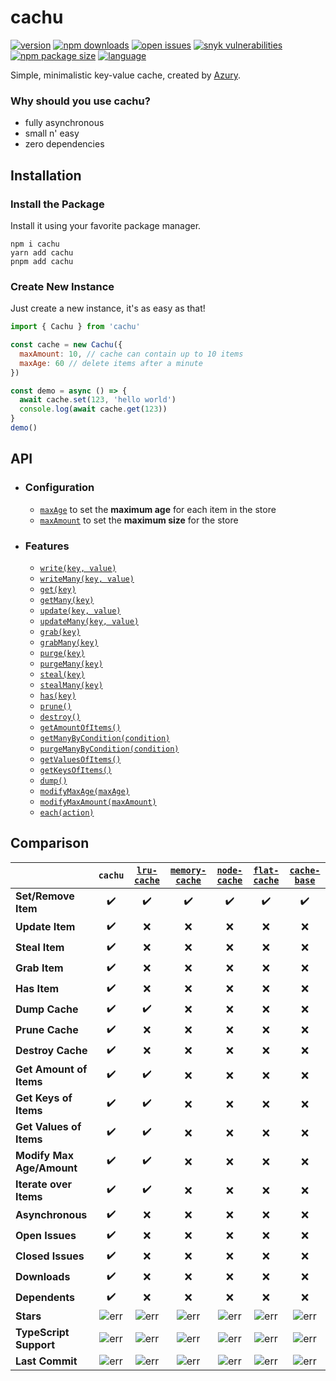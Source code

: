 # cachu

[![version](https://badgen.net/npm/v/cachu?label=Current&color=black&labelColor=purple)](https://www.npmjs.com/package/cachu)
[![npm downloads](https://badgen.net/npm/dt/cachu?label=Installations&color=black&labelColor=purple)](https://www.npmjs.com/package/cachu)
[![open issues](https://badgen.net/github/open-issues/azurydev/cachu?label=Issues&color=black&labelColor=purple)](https://github.com/azurydev/cachu/issues)
[![snyk vulnerabilities](https://badgen.net/snyk/azurydev/cachu?label=Vulnerabilities&color=black&labelColor=purple)](https://snyk.io/test/github/azurydev/cachu)
[![npm package size](https://badgen.net/packagephobia/install/cachu?icon=packagephobia&label&color=black&labelColor=purple)](https://packagephobia.com/result?p=cachu)
[![language](https://badgen.net/badge/c/Language/orange?icon=typescript&label&color=black&labelColor=purple)](https://github.com/azurydev/cachu/search?l=typescript)

Simple, minimalistic key-value cache, created by [Azury](https://github.com/azurydev).

### Why should you use cachu?

- fully asynchronous
- small n' easy
- zero dependencies

## Installation

### Install the Package

Install it using your favorite package manager.

```sh-session
npm i cachu
yarn add cachu
pnpm add cachu
```

### Create New Instance

Just create a new instance, it's as easy as that!

```js
import { Cachu } from 'cachu'

const cache = new Cachu({
  maxAmount: 10, // cache can contain up to 10 items
  maxAge: 60 // delete items after a minute
})

const demo = async () => {
  await cache.set(123, 'hello world')
  console.log(await cache.get(123))
}
demo()
```

## API

- ### Configuration

  - [`maxAge`](https://github.com/azurydev/cachu/wiki/configuration#max-age) to set the **maximum age** for each item in the store
  - [`maxAmount`](https://github.com/azurydev/cachu/wiki/configuration#max-amount) to set the **maximum size** for the store

- ### Features

  - [`write(key, value)`](https://github.com/azurydev/cachu/wiki/features#write)
  - [`writeMany(key, value)`](https://github.com/azurydev/cachu/wiki/features#write-many)
  - [`get(key)`](https://github.com/azurydev/cachu/wiki/features#get)
  - [`getMany(key)`](https://github.com/azurydev/cachu/wiki/features#get-many)
  - [`update(key, value)`](https://github.com/azurydev/cachu/wiki/features#update)
  - [`updateMany(key, value)`](https://github.com/azurydev/cachu/wiki/features#update-many)
  - [`grab(key)`](https://github.com/azurydev/cachu/wiki/features#grab)
  - [`grabMany(key)`](https://github.com/azurydev/cachu/wiki/features#grab-many)
  - [`purge(key)`](https://github.com/azurydev/cachu/wiki/features#purge)
  - [`purgeMany(key)`](https://github.com/azurydev/cachu/wiki/features#purge-many)
  - [`steal(key)`](https://github.com/azurydev/cachu/wiki/features#steal)
  - [`stealMany(key)`](https://github.com/azurydev/cachu/wiki/features#stealMany)
  - [`has(key)`](https://github.com/azurydev/cachu/wiki/features#has)
  - [`prune()`](https://github.com/azurydev/cachu/wiki/features#prune)
  - [`destroy()`](https://github.com/azurydev/cachu/wiki/features#destroy)
  - [`getAmountOfItems()`](https://github.com/azurydev/cachu/wiki/features#get-amount-of-items)
  - [`getManyByCondition(condition)`](https://github.com/azurydev/cachu/wiki/features#get-many-by-condition)
  - [`purgeManyByCondition(condition)`](https://github.com/azurydev/cachu/wiki/features#purge-many-by-condition)
  - [`getValuesOfItems()`](https://github.com/azurydev/cachu/wiki/features#get-values-of-items)
  - [`getKeysOfItems()`](https://github.com/azurydev/cachu/wiki/features#get-keys-of-items)
  - [`dump()`](https://github.com/azurydev/cachu/wiki/features#dump)
  - [`modifyMaxAge(maxAge)`](https://github.com/azurydev/cachu/wiki/features#modify-max-age)
  - [`modifyMaxAmount(maxAmount)`](https://github.com/azurydev/cachu/wiki/features#modify-max-amount)
  - [`each(action)`](https://github.com/azurydev/cachu/wiki/features#each)

## Comparison

| | `cachu` | [`lru-cache`](https://npm.im/lru-cache) | [`memory-cache`](https://npm.im/memory-cache) | [`node-cache`](https://npm.im/node-cache) | [`flat-cache`](https://npm.im/flat-cache) | [`cache-base`](https://npm.im/cache-base)
| :--- | :----: | :----: | :----: | :----: | :----: | :----: |
| **Set/Remove Item**  | ✔️ | ✔️ | ✔️ | ✔️ | ✔️ | ✔️ |
| **Update Item** | ✔️ | ❌ | ❌ | ❌ | ❌ | ❌ |
| **Steal Item** | ✔️ | ❌ | ❌ | ❌ | ❌ | ❌ |
| **Grab Item** | ✔️ | ❌ | ❌ | ❌ | ❌ | ❌ |
| **Has Item** | ✔️ | ❌ | ❌ | ❌ | ❌ | ❌ |
| **Dump Cache** | ✔️ | ✔️ | ❌ | ❌ | ❌ | ❌ |
| **Prune Cache** | ✔️ | ❌ | ❌ | ❌ | ❌ | ❌ |
| **Destroy Cache** | ✔️ | ❌ | ❌ | ❌ | ❌ | ❌ |
| **Get Amount of Items** | ✔️ | ✔️ | ❌ | ❌ | ❌ | ❌ |
| **Get Keys of Items** | ✔️ | ✔️ | ❌ | ❌ | ❌ | ❌ |
| **Get Values of Items** | ✔️ | ✔️ | ❌ | ❌ | ❌ | ❌ |
| **Modify Max Age/Amount** | ✔️ | ✔️ | ❌ | ❌ | ❌ | ❌ |
| **Iterate over Items** | ✔️ | ✔️ | ❌ | ❌ | ❌ | ❌ |
| **Asynchronous** | ✔️ | ❌ | ❌ | ❌ | ❌ | ❌ |
| **Open Issues** | ✔️ | ❌ | ❌ | ❌ | ❌ | ❌ |
| **Closed Issues** | ✔️ | ❌ | ❌ | ❌ | ❌ | ❌ |
| **Downloads** | ✔️ | ❌ | ❌ | ❌ | ❌ | ❌ |
| **Dependents** | ✔️ | ❌ | ❌ | ❌ | ❌ | ❌ |
| **Stars** | ![err](https://badgen.net/github/stars/azurydev/cachu?color=yellow&label) | ![err](https://badgen.net/github/stars/isaacs/node-lru-cache?color=yellow&label) | ![err](https://badgen.net/github/stars/ptarjan/node-cache?color=yellow&label) | ![err](https://badgen.net/github/stars/node-cache/node-cache?color=yellow&label) | ![err](https://badgen.net/github/stars/royriojas/flat-cache?color=yellow&label) | ![err](https://badgen.net/github/stars/jonschlinkert/cache-base?color=yellow&label) |
| **TypeScript Support** | ![err](https://badgen.net/badge/t/included/blue?label) | ![err](https://badgen.net/badge/t/%40types%2Flru-cache/cyan?label) | ![err](https://badgen.net/badge/t/%40types%2Fmemory-cache/cyan?label) | ![err](https://badgen.net/badge/t/included/blue?label) | ![err](https://badgen.net/badge/t/%40types%2Fflat-cache/cyan?label) | ![err](https://badgen.net/badge/t/none/grey?label) |
| **Last Commit** | ![err](https://badgen.net/github/last-commit/azurydev/cachu?color=grey&label) | ![err](https://badgen.net/github/last-commit/isaacs/node-lru-cache?color=grey&label) | ![err](https://badgen.net/github/last-commit/ptarjan/node-cache?color=grey&label) | ![err](https://badgen.net/github/last-commit/node-cache/node-cache?color=grey&label) | ![err](https://badgen.net/github/last-commit/royriojas/flat-cache?color=grey&label) | ![err](https://badgen.net/github/last-commit/jonschlinkert/cache-base?color=grey&label) |
